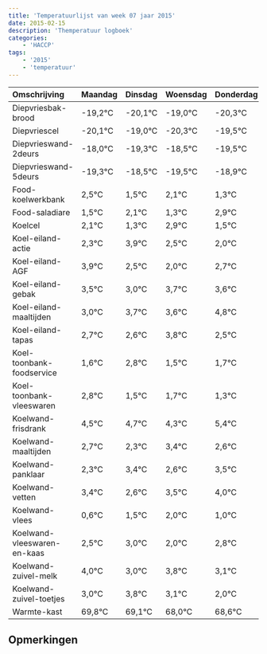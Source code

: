 ```yaml
---
title: 'Temperatuurlijst van week 07 jaar 2015'
date: 2015-02-15
description: 'Themperatuur logboek'
categories:
    - 'HACCP'
tags:
    - '2015'
    - 'temperatuur'
---
```

|Omschrijving|Maandag|Dinsdag|Woensdag|Donderdag|Vrijdag|Zaterdag|Zondag|
|:---|:---|:---|:---|:---|:---|:---|:---|
|Diepvriesbak-brood|-19,2°C|-20,1°C|-19,0°C|-20,3°C|-19,5°C|-20,5°C|-19,9°C|
|Diepvriescel|-20,1°C|-19,0°C|-20,3°C|-19,5°C|-20,5°C|-19,9°C|-20,7°C|
|Diepvrieswand-2deurs|-18,0°C|-19,3°C|-18,5°C|-19,5°C|-18,9°C|-19,7°C|-18,1°C|
|Diepvrieswand-5deurs|-19,3°C|-18,5°C|-19,5°C|-18,9°C|-19,7°C|-18,1°C|-19,5°C|
|Food-koelwerkbank|2,5°C|1,5°C|2,1°C|1,3°C|2,9°C|1,5°C|1,0°C|
|Food-saladiare|1,5°C|2,1°C|1,3°C|2,9°C|1,5°C|1,0°C|1,7°C|
|Koelcel|2,1°C|1,3°C|2,9°C|1,5°C|1,0°C|1,7°C|1,6°C|
|Koel-eiland-actie|2,3°C|3,9°C|2,5°C|2,0°C|2,7°C|2,6°C|3,8°C|
|Koel-eiland-AGF|3,9°C|2,5°C|2,0°C|2,7°C|2,6°C|3,8°C|2,5°C|
|Koel-eiland-gebak|3,5°C|3,0°C|3,7°C|3,6°C|4,8°C|3,5°C|3,7°C|
|Koel-eiland-maaltijden|3,0°C|3,7°C|3,6°C|4,8°C|3,5°C|3,7°C|3,3°C|
|Koel-eiland-tapas|2,7°C|2,6°C|3,8°C|2,5°C|2,7°C|2,3°C|3,4°C|
|Koel-toonbank-foodservice|1,6°C|2,8°C|1,5°C|1,7°C|1,3°C|2,4°C|1,6°C|
|Koel-toonbank-vleeswaren|2,8°C|1,5°C|1,7°C|1,3°C|2,4°C|1,6°C|2,5°C|
|Koelwand-frisdrank|4,5°C|4,7°C|4,3°C|5,4°C|4,6°C|5,5°C|6,0°C|
|Koelwand-maaltijden|2,7°C|2,3°C|3,4°C|2,6°C|3,5°C|4,0°C|3,0°C|
|Koelwand-panklaar|2,3°C|3,4°C|2,6°C|3,5°C|4,0°C|3,0°C|3,8°C|
|Koelwand-vetten|3,4°C|2,6°C|3,5°C|4,0°C|3,0°C|3,8°C|3,1°C|
|Koelwand-vlees|0,6°C|1,5°C|2,0°C|1,0°C|1,8°C|1,1°C|0,0°C|
|Koelwand-vleeswaren-en-kaas|2,5°C|3,0°C|2,0°C|2,8°C|2,1°C|1,0°C|1,6°C|
|Koelwand-zuivel-melk|4,0°C|3,0°C|3,8°C|3,1°C|2,0°C|2,6°C|2,3°C|
|Koelwand-zuivel-toetjes|3,0°C|3,8°C|3,1°C|2,0°C|2,6°C|2,3°C|3,9°C|
|Warmte-kast|69,8°C|69,1°C|68,0°C|68,6°C|68,3°C|69,9°C|69,5°C|

## Opmerkingen


